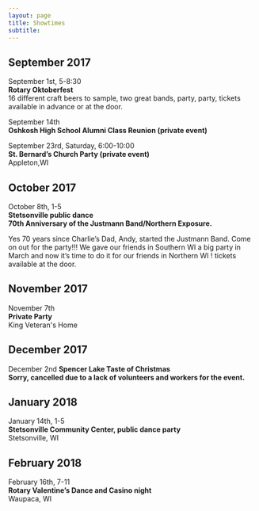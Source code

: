 ```yaml
---
layout: page
title: Showtimes
subtitle: 
---
```


## September 2017
September 1st, 5-8:30  
**Rotary Oktoberfest**     
16 different craft beers to sample, two great bands, party, party, tickets available in advance or at the door.

September 14th  
**Oshkosh High School Alumni Class Reunion (private event)**   

September 23rd, Saturday, 6:00-10:00   
**St. Bernard’s Church Party (private event)**   
Appleton,WI 

## October 2017
October 8th, 1-5  
**Stetsonville public dance**  
**70th Anniversary of the Justmann Band/Northern Exposure.** 

Yes 70 years since Charlie’s Dad, Andy, started the Justmann Band. Come on out for the party!!! We gave our friends in Southern WI a big party in March and now it’s time to do it for our friends in Northern WI !
tickets available at the door.

## November 2017
November 7th  
**Private Party**  
King Veteran's Home

## December 2017
December 2nd
**Spencer Lake Taste of Christmas**  
**Sorry, cancelled due to a lack of volunteers and workers for the event.**

## January 2018
January 14th, 1-5  
**Stetsonville Community Center, public dance party**  
Stetsonville, WI

## February 2018
February 16th, 7-11  
**Rotary Valentine’s Dance and Casino night**  
Waupaca, WI
